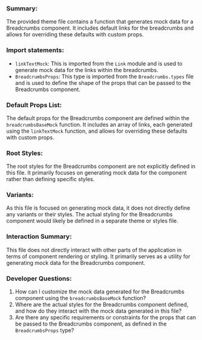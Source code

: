 ### Summary:
The provided theme file contains a function that generates mock data for a Breadcrumbs component. It includes default links for the breadcrumbs and allows for overriding these defaults with custom props.

### Import statements:
- `linkTextMock`: This is imported from the `Link` module and is used to generate mock data for the links within the breadcrumbs.
- `BreadcrumbsProps`: This type is imported from the `Breadcrumbs.types` file and is used to define the shape of the props that can be passed to the Breadcrumbs component.

### Default Props List:
The default props for the Breadcrumbs component are defined within the `breadcrumbsBaseMock` function. It includes an array of links, each generated using the `linkTextMock` function, and allows for overriding these defaults with custom props.

### Root Styles:
The root styles for the Breadcrumbs component are not explicitly defined in this file. It primarily focuses on generating mock data for the component rather than defining specific styles.

### Variants:
As this file is focused on generating mock data, it does not directly define any variants or their styles. The actual styling for the Breadcrumbs component would likely be defined in a separate theme or styles file.

### Interaction Summary:
This file does not directly interact with other parts of the application in terms of component rendering or styling. It primarily serves as a utility for generating mock data for the Breadcrumbs component.

### Developer Questions:
1. How can I customize the mock data generated for the Breadcrumbs component using the `breadcrumbsBaseMock` function?
2. Where are the actual styles for the Breadcrumbs component defined, and how do they interact with the mock data generated in this file?
3. Are there any specific requirements or constraints for the props that can be passed to the Breadcrumbs component, as defined in the `BreadcrumbsProps` type?